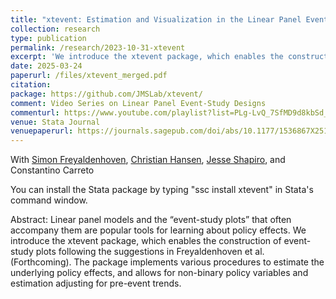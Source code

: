 ```yaml
---
title: "xtevent: Estimation and Visualization in the Linear Panel Event-Study Design"
collection: research
type: publication
permalink: /research/2023-10-31-xtevent
excerpt: 'We introduce the xtevent package, which enables the construction of event-study plots following the suggestions in [Freyaldenhoven et al. (Forthcoming)](https://jorgeperezperez.com/research/2021-5-7-events).'
date: 2025-03-24
paperurl: /files/xtevent_merged.pdf
citation: 
package: https://github.com/JMSLab/xtevent/
comment: Video Series on Linear Panel Event-Study Designs
commenturl: https://www.youtube.com/playlist?list=PLg-LvQ_7SfMD9d8kbSd_Ig_HB-5h6HCTx
venue: Stata Journal
venuepaperurl: https://journals.sagepub.com/doi/abs/10.1177/1536867X251322964
---
```

With [Simon Freyaldenhoven](https://simonfreyaldenhoven.github.io/), [Christian Hansen](https://voices.uchicago.edu/christianhansen/), [Jesse Shapiro](https://scholar.harvard.edu/shapiro/home), and Constantino Carreto

You can install the Stata package by typing "ssc install xtevent" in Stata's command window.

Abstract: Linear panel models and the “event-study plots” that often accompany them are popular tools for learning about policy effects. We introduce the xtevent package, which enables the construction of event-study plots following the suggestions in Freyaldenhoven et al. (Forthcoming). The package implements various procedures to estimate the underlying policy effects, and allows for non-binary policy variables and estimation adjusting for pre-event trends.

